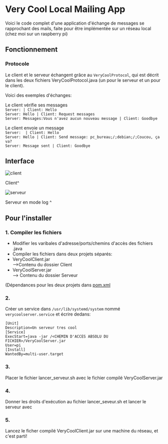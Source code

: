 # Very Cool Local Mailing App
Voici le code complet d'une application d'échange de messages se rapprochant des mails, faite pour être implémentée sur un réseau local (chez moi sur un raspberry pi)

## Fonctionnement
### Protocole

Le client et le serveur échangent grâce au `VeryCoolProtocol`, qui est décrit dans les deux fichiers VeryCoolProtocol.java (un pour le serveur et un pour le client).

Voici des exemples d'échanges:
</br>

Le client vérifie ses messages</br>
`Server: | Client: Hello`</br>
`Server: Hello | Client: Request messages`</br>
`Server: Messages:Vous n'avez aucun nouveau message | Client: Goodbye`</br>

Le client envoie un message</br>
`Server:  | Client: Hello`</br>
`Server: Hello | Client: Send message: pc_bureau;/;debian;/;Coucou, ça va?`</br>
`Server: Message sent | Client: Goodbye`</br>

## Interface
![client](https://user-images.githubusercontent.com/67145585/221230117-0c95d9a6-c760-43e4-8668-874307a89be4.png)

Client^

![serveur](https://user-images.githubusercontent.com/67145585/221232133-00ffd67b-f7bc-4411-9207-9275fea50812.png)

Serveur en mode log ^


## Pour l'installer

### 1. Compiler les fichiers
- Modifier les varibales d'adresse/ports/chemins d'accès des fichiers .java
- Compiler les fichiers dans deux projets séparés:
- VeryCoolClient.jar</br>
  -->Contenu du dossier Client</br>
- VeryCoolServer.jar</br>
  --> Contenu du dossier Serveur</br>
  
(Dépendances pour les deux projets dans [pom.xml](https://github.com/DR34M-M4K3R/Very_Cool_Local_Mailing_App/blob/main/pom.xml)




### 2.
Créer un service dans `/usr/lib/systemd/system` nommé `verycoolserver.service` et écrire dedans:

`[Unit]`</br>
`Description=Un serveur tres cool`</br>
`[Service]`</br>
`ExecStart=java -jar /<CHEMIN D'ACCES ABSOLU DU FICHIER>/VeryCoolServer.jar`</br>
`User=pi`</br>
`[Install]`</br>
`WantedBy=multi-user.target`</br>

### 3.
Placer le fichier lancer_serveur.sh avec le fichier compilé VeryCoolServer.jar 

### 4. 
Donner les droits d'exécution au fichier lancer_seveur.sh et lancer le serveur avec

### 5.
Lancez le ficher compilé VeryCoolClient.jar sur une machine du réseau, et c'est parti!
